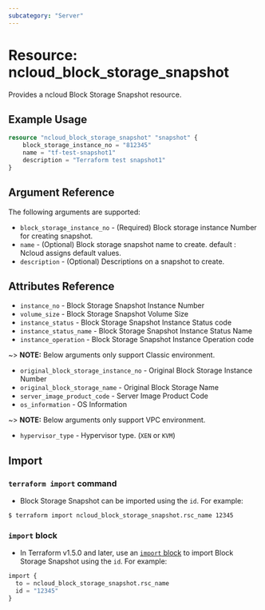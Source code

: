```yaml
---
subcategory: "Server"
---
```



# Resource: ncloud_block_storage_snapshot

Provides a ncloud Block Storage Snapshot resource.

## Example Usage

```terraform
resource "ncloud_block_storage_snapshot" "snapshot" {
	block_storage_instance_no = "812345"
	name = "tf-test-snapshot1"
	description = "Terraform test snapshot1"
}
```

## Argument Reference

The following arguments are supported:

* `block_storage_instance_no` - (Required) Block storage instance Number for creating snapshot.
* `name` - (Optional) Block storage snapshot name to create. default : Ncloud assigns default values.
* `description` - (Optional) Descriptions on a snapshot to create.

## Attributes Reference

* `instance_no` - Block Storage Snapshot Instance Number
* `volume_size` - Block Storage Snapshot Volume Size
* `instance_status` - Block Storage Snapshot Instance Status code
* `instance_status_name` - Block Storage Snapshot Instance Status Name
* `instance_operation` - Block Storage Snapshot Instance Operation code

~> **NOTE:** Below arguments only support Classic environment.

* `original_block_storage_instance_no` - Original Block Storage Instance Number
* `original_block_storage_name` - Original Block Storage Name
* `server_image_product_code` - Server Image Product Code
* `os_information` - OS Information

~> **NOTE:** Below arguments only support VPC environment.

* `hypervisor_type` - Hypervisor type. (`XEN` or `KVM`)


## Import

### `terraform import` command

* Block Storage Snapshot can be imported using the `id`. For example:

```console
$ terraform import ncloud_block_storage_snapshot.rsc_name 12345
```

### `import` block

* In Terraform v1.5.0 and later, use an [`import` block](https://developer.hashicorp.com/terraform/language/import) to import Block Storage Snapshot using the `id`. For example:

```terraform
import {
  to = ncloud_block_storage_snapshot.rsc_name
  id = "12345"
}
```
